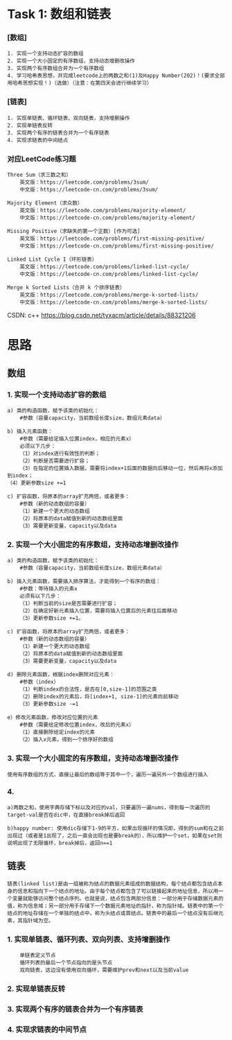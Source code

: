# Task 1: 数组和链表
### [数组]
    1. 实现一个支持动态扩容的数组
    2. 实现一个大小固定的有序数组，支持动态增删改操作
    3. 实现两个有序数组合并为一个有序数组
    4. 学习哈希表思想，并完成leetcode上的两数之和(1)及Happy Number(202)！(要求全部用哈希思想实现！)（选做）（注意：在第四天会进行继续学习）

### [链表]
    1. 实现单链表、循环链表、双向链表，支持增删操作
    2. 实现单链表反转
    3. 实现两个有序的链表合并为一个有序链表
    4. 实现求链表的中间结点

### 对应LeetCode练习题
    Three Sum（求三数之和）
        英文版：https://leetcode.com/problems/3sum/
        中文版：https://leetcode-cn.com/problems/3sum/

    Majority Element（求众数）
        英文版：https://leetcode.com/problems/majority-element/
        中文版：https://leetcode-cn.com/problems/majority-element/

    Missing Positive（求缺失的第一个正数）[作为可选]
        英文版：https://leetcode.com/problems/first-missing-positive/
        中文版：https://leetcode-cn.com/problems/first-missing-positive/

    Linked List Cycle I（环形链表）
        英文版：https://leetcode.com/problems/linked-list-cycle/
        中文版：https://leetcode-cn.com/problems/linked-list-cycle/
        
    Merge k Sorted Lists（合并 k 个排序链表）
        英文版：https://leetcode.com/problems/merge-k-sorted-lists/
        中文版：https://leetcode-cn.com/problems/merge-k-sorted-lists/

CSDN: c++ https://blog.csdn.net/tyxacm/article/details/88321206

# 思路
## 数组
### 1. 实现一个支持动态扩容的数组

    a) 类的构造函数，赋予该类的初始化：
        #参数（容量capacity，当前数组长度size，数组元素data）
    
    b) 插入元素函数：
        #参数（需要给定插入位置index，相应的元素x）
        必须以下几步：
        （1）对index进行有效性的判断；
        （2）判断是否需要进行扩容；
        （3）在指定的位置插入数据，需要将index+1后面的数据向后移动一位，然后再将x添加到index；
    （4）更新参数size +=1

    c) 扩容函数，将原本的array扩充两倍，或者更多：
        #参数（新的动态数组的容量）
        （1）新建一个更大的动态数组
        （2）将原本的data赋值到新的动态数组里面
        （3）需要更新变量，capacity以及data

### 2. 实现一个大小固定的有序数组，支持动态增删改操作
        
    a) 类的构造函数，赋予该类的初始化：
        #参数（容量capacity，当前数组长度size，数组元素data）
    
    b) 插入元素函数，需要插入排序算法，才能得到一个有序的数组：
        #参数：等待插入的元素x
        必须有以下几步：
        （1）判断当前的size是否需要进行扩容；
        （2）在确定好新元素插入位置，需要将插入位置后的元素往后面移动
        （3）更新参数size +=1。

    c) 扩容函数，将原本的array扩充两倍，或者更多：
        #参数（新的动态数组的容量）
        （1）新建一个更大的动态数组
        （2）将原本的data赋值到新的动态数组里面
        （3）需要更新变量，capacity以及data

    d) 删除元素函数，根据index删除对应元素：
        #参数（index）
        （1）判断index的合法性，是否在[0,size-1]的范围之类
        （2）删除index的元素后，将[index+1, size-1]的元素向前移动
        （3）更新参数size -=1

    e）修改元素函数，修改对应位置的元素
        #参数（需要给定修改位置index，改后的元素x）
        （1）直接删除给定index的元素
        （2）插入x元素，得到一个排序好的数组

### 3. 实现一个大小固定的有序数组，支持动态增删改操作
    使用有序数组的方式，直接让最后的数组等于其中一个，遍历一遍另外一个数组进行插入

### 4. 
    a)两数之和，使用字典存储下标以及对应的val，只要遍历一遍nums，得到每一次遍历的target-val是否在dic中，在直接break掉后返回

    b)happy number: 使用dic存储下1-9的平方，如果出现循环的情况即，得到的sum和在之前出现过（或者是1出现了，之后一直会出现也是要break的），所以维护一个set，如果在set则说明出现了无限循环，break掉后，返回n==1

## 链表
    链表(linked list)是由一组被称为结点的数据元素组成的数据结构，每个结点都包含结点本身的信息和指向下一个结点的地址。由于每个结点都包含了可以链接起来的地址信息，所以用一个变量就能够访问整个结点序列。也就是说，结点包含两部分信息：一部分用于存储数据元素的值，称为信息域；另一部分用于存储下一个数据元素地址的指针，称为指针域。链表中的第一个结点的地址存储在一个单独的结点中，称为头结点或首结点。链表中的最后一个结点没有后继元素，其指针域为空。　　

### 1. 实现单链表、循环列表、双向列表、支持增删操作

        单链表定义节点
        循环列表的最后一个节点指向的是头节点
        双向链表，这边没有使用双向循环，需要维护prev和next以及当前value
### 2. 实现单链表反转

### 3. 实现两个有序的链表合并为一个有序链表

### 4. 实现求链表的中间节点 